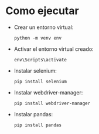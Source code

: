 # Como ejecutar

- Crear un entorno virtual:
  ```
  python -m venv env
  ```

- Activar el entorno virtual creado:
  ```
  env\Scripts\activate
  ```

- Instalar selenium:
  ```
  pip install selenium
  ```

- Instalar webdriver-manager:
  ```
  pip install webdriver-manager
  ```

- Instalar pandas:
  ```
  pip install pandas
  ```